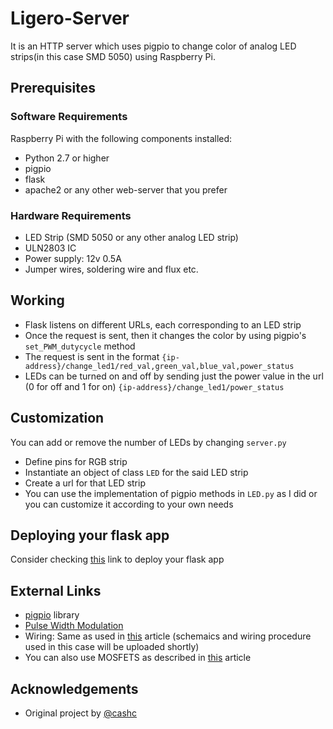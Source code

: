 
# Ligero-Server

It is an HTTP server which uses pigpio to change color of analog LED strips(in this case SMD 5050) using Raspberry Pi.

## Prerequisites

### Software Requirements
Raspberry Pi with the following components installed:
 - Python 2.7 or higher
 - pigpio
 - flask
 - apache2 or any other web-server that you prefer

### Hardware Requirements
* LED Strip (SMD 5050 or any other analog LED strip)
* ULN2803 IC
* Power supply: 12v 0.5A
* Jumper wires, soldering wire and flux etc.

## Working
* Flask listens on different URLs, each corresponding to an LED strip
* Once the request is sent, then it changes the color by using pigpio's ```set_PWM_dutycycle``` method
* The request is sent in the format ```{ip-address}/change_led1/red_val,green_val,blue_val,power_status```
* LEDs can be turned on and off by sending just the power value in the url (0 for off and 1 for on)  ```{ip-address}/change_led1/power_status```

##  Customization

You can add or remove the number of LEDs by changing ```server.py```
* Define pins for RGB strip
* Instantiate an object of class ```LED``` for the said LED strip
* Create a url for that LED strip
* You can use the implementation of pigpio methods in ```LED.py``` as I did or you can customize it according to your own needs

## Deploying your flask app

Consider checking [this](https://flask.palletsprojects.com/en/1.1.x/deploying/) link to deploy your flask app 

## External Links

* [pigpio](http://abyz.me.uk/rpi/pigpio/download.html) library
* [Pulse Width Modulation](https://en.wikipedia.org/wiki/Pulse-width_modulation)
* Wiring: Same as used in [this](http://lifeofpenguin.blogspot.com/2015/07/mood-lighting-with-rpi.html) article (schemaics and wiring procedure used in this case will be uploaded shortly)
* You can also use MOSFETS as described in [this](https://dordnung.de/raspberrypi-ledstrip/) article

## Acknowledgements
* Original project by [@cashc](https://github.com/cashc/PiLi)
